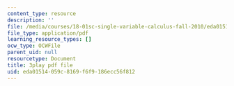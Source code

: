 ```yaml
---
content_type: resource
description: ''
file: /media/courses/18-01sc-single-variable-calculus-fall-2010/eda01514059c8169f6f9186ecc56f812_Pd2xP5zDsRw.pdf
file_type: application/pdf
learning_resource_types: []
ocw_type: OCWFile
parent_uid: null
resourcetype: Document
title: 3play pdf file
uid: eda01514-059c-8169-f6f9-186ecc56f812
---
```

